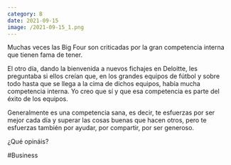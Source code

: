 ```yaml
--- 
category: B 
date: 2021-09-15 
image: /2021-09-15_1.png 
--- 
```


Muchas veces las Big Four son criticadas por la gran competencia interna que tienen fama de tener. 

El otro día, dando la bienvenida a nuevos fichajes en Deloitte, les preguntaba si ellos creían que, en los grandes equipos de fútbol y sobre todo hasta que se llega a la cima de dichos equipos, había mucha competencia interna. Yo creo que sí y que esa competencia es parte del éxito de los equipos. 

Generalmente es una competencia sana, es decir, te esfuerzas por ser mejor cada día y superar las cosas buenas que hacen otros, pero te esfuerzas también por ayudar, por compartir, por ser generoso. 

¿Qué opináis?

#Business